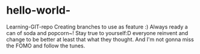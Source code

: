 # hello-world-
Learning-GIT-repo
Creating branches to use as feature :) Always ready a can of soda and popcorn~! Stay true to yourself:D everyone reinvent and change to be better at least that what they thought. And I'm not gonna miss the FOMO and follow the tunes. 
